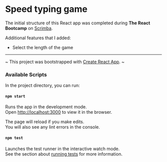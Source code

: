 # Speed typing game

The initial structure of this React app was completed during **The React Bootcamp** on [Scrimba](https://scrimba.com).

Additional features that I added:
* Select the length of the game

---

~ This project was bootstrapped with [Create React App](https://github.com/facebook/create-react-app). ~

### Available Scripts

In the project directory, you can run:

#### `npm start`

Runs the app in the development mode.<br />
Open [http://localhost:3000](http://localhost:3000) to view it in the browser.

The page will reload if you make edits.<br />
You will also see any lint errors in the console.

#### `npm test`

Launches the test runner in the interactive watch mode.<br />
See the section about [running tests](https://facebook.github.io/create-react-app/docs/running-tests) for more information.


